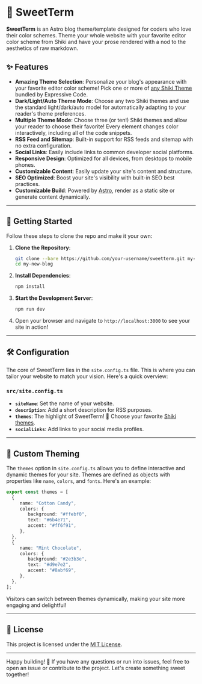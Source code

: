 # 🌟 SweetTerm

**SweetTerm** is an Astro blog theme/template designed for coders who love their color schemes. Theme your whole website with your favorite editor color scheme from Shiki and have your prose rendered with a nod to the aesthetics of raw markdown.

## ✨ Features

- **Amazing Theme Selection**: Personalize your blog's appearance with your favorite editor color scheme! Pick one or more of [any Shiki Theme](https://expressive-code.com/guides/themes/#available-themes) bundled by Expressive Code.
- **Dark/Light/Auto Theme Mode**: Choose any two Shiki themes and use the standard light/dark/auto model for automatically adapting to your reader's theme preferences.
- **Multiple Theme Mode**: Choose three (or ten!) Shiki themes and allow your reader to choose their favorite! Every element changes color interactively, including all of the code snippets.
- **RSS Feed and Sitemap**: Built-in support for RSS feeds and sitemap with no extra configuration.
- **Social Links**: Easily include links to common developer social platforms.
- **Responsive Design**: Optimized for all devices, from desktops to mobile phones.
- **Customizable Content**: Easily update your site's content and structure.
- **SEO Optimized**: Boost your site's visibility with built-in SEO best practices.
- **Customizable Build**: Powered by [Astro](https://astro.build/), render as a static site or generate content dynamically.

---

## 🚀 Getting Started

Follow these steps to clone the repo and make it your own:

1. **Clone the Repository**:
    ```bash
    git clone --bare https://github.com/your-username/sweetterm.git my-new-blog
    cd my-new-blog
    ```

2. **Install Dependencies**:
    ```bash
    npm install
    ```

3. **Start the Development Server**:
    ```bash
    npm run dev
    ```

4. Open your browser and navigate to `http://localhost:3000` to see your site in action!

---

## 🛠️ Configuration

The core of SweetTerm lies in the `site.config.ts` file. This is where you can tailor your website to match your vision. Here's a quick overview:

### `src/site.config.ts`

- **`siteName`**: Set the name of your website.
- **`description`**: Add a short description for RSS purposes.
- **`themes`**: The highlight of SweetTerm! 🎨 Choose your favorite [Shiki themes](https://expressive-code.com/guides/themes/#available-themes).
- **`socialLinks`**: Add links to your social media profiles.

---

## 🌈 Custom Theming

The `themes` option in `site.config.ts` allows you to define interactive and dynamic themes for your site. Themes are defined as objects with properties like `name`, `colors`, and `fonts`. Here's an example:

```ts
export const themes = [
  {
     name: "Cotton Candy",
     colors: {
        background: "#ffebf0",
        text: "#6b4e71",
        accent: "#ff6f91",
     },
  },
  {
     name: "Mint Chocolate",
     colors: {
        background: "#2e3b3e",
        text: "#d9e7e2",
        accent: "#8abf69",
     },
  },
];
```

Visitors can switch between themes dynamically, making your site more engaging and delightful!

---

## 📄 License

This project is licensed under the [MIT License](LICENSE).

---

Happy building! 🎉 If you have any questions or run into issues, feel free to open an issue or contribute to the project. Let's create something sweet together!